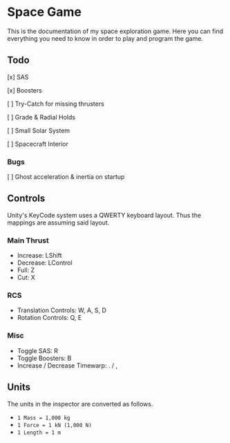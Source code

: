 # Space Game

This is the documentation of my space exploration game. Here you can find everything you need to know in order to play and program the game.

## Todo

[x] SAS

[x] Boosters

[ ] Try-Catch for missing thrusters

[ ] Grade & Radial Holds

[ ] Small Solar System

[ ] Spacecraft Interior

### Bugs

[ ] Ghost acceleration & inertia on startup

## Controls

Unity's KeyCode system uses a QWERTY keyboard layout. Thus the mappings are assuming said layout.

### Main Thrust

- Increase: LShift
- Decrease: LControl
- Full: Z
- Cut: X

### RCS

- Translation Controls: W, A, S, D
- Rotation Controls: Q, E

### Misc

- Toggle SAS: R
- Toggle Boosters: B
- Increase / Decrease Timewarp: . / ,

## Units

The units in the inspector are converted as follows.

- `1 Mass = 1,000 kg`
- `1 Force = 1 kN (1,000 N)`
- `1 Length = 1 m`
